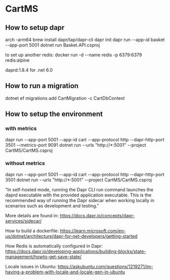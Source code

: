﻿# CartMS

## How to setup dapr
arch -arm64 brew install dapr/tap/dapr-cli
dapr init
dapr run --app-id basket --app-port 5001 dotnet run Basket.API.csproj

to set up another redis:
docker run -d --name redis -p 6379:6379 redis:alpine

daprd:1.8.4 for .net 6.0

## How to run a migration
dotnet ef migrations add CartMigration -c CartDbContext

## How to setup the environment

### with metrics
dapr run --app-port 5001 --app-id cart --app-protocol http --dapr-http-port 3501 --metrics-port 9091 
dotnet run --urls "http://*:5001" --project CartMS/CartMS.csproj

### without metrics
dapr run --app-port 5001 --app-id cart --app-protocol http --dapr-http-port 3501 
dotnet run --urls "http://*:5001" --project CartMS/CartMS.csproj

"In self-hosted mode, running the Dapr CLI run command launches the daprd executable
with the provided application executable. This is the recommended way of running the
Dapr sidecar when working locally in scenarios such as development and testing."

More details are found in: https://docs.dapr.io/concepts/dapr-services/sidecar/

How to build a dockerfile:
https://learn.microsoft.com/en-us/dotnet/architecture/dapr-for-net-developers/getting-started

How Redis is automatically configured in Dapr:
https://docs.dapr.io/developing-applications/building-blocks/state-management/howto-get-save-state/

Locale issues in Ubuntu:
https://askubuntu.com/questions/1219271/im-having-a-problem-with-locale-and-locale-gen-in-ubuntu

